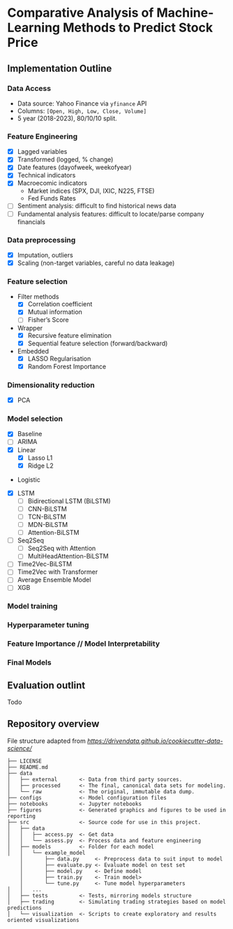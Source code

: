 # Comparative Analysis of Machine-Learning Methods to Predict Stock Price

## Implementation Outline

### Data Access
- Data source: Yahoo Finance via `yfinance` API
- Columns: `[Open, High, Low, Close, Volume]`
- 5 year (2018-2023), 80/10/10 split.
### Feature Engineering
- [x] Lagged variables
- [x] Transformed (logged, % change)
- [x] Date features (dayofweek, weekofyear)
- [x] Technical indicators
- [x] Macroecomic indicators
    - Market indices (SPX, DJI, IXIC, N225, FTSE)
    - Fed Funds Rates
- [ ] Sentiment analysis: difficult to find historical news data
- [ ] Fundamental analysis features: difficult to locate/parse company financials
### Data preprocessing
- [x] Imputation, outliers
- [x] Scaling (non-target variables, careful no data leakage)
### Feature selection
- Filter methods
    - [x] Correlation coefficient
    - [x] Mutual information
    - [ ] Fisher’s Score
- Wrapper
    - [x] Recursive feature elimination
    - [x] Sequential feature selection (forward/backward)
- Embedded
    - [x] LASSO Regularisation
    - [x] Random Forest Importance
### Dimensionality reduction
- [x] PCA
### Model selection 
- [x] Baseline
- [ ] ARIMA
- [x] Linear
    - [x] Lasso L1
    - [x] Ridge L2
- Logistic
- [x] LSTM
    - [ ] Bidirectional LSTM (BiLSTM)
    - [ ] CNN-BiLSTM
    - [ ] TCN-BiLSTM
    - [ ] MDN-BiLSTM
    - [ ] Attention-BiLSTM
- [ ] Seq2Seq
    - [ ] Seq2Seq with Attention
    - [ ] MultiHeadAttention-BiLSTM
- [ ] Time2Vec-BiLSTM
- [ ] Time2Vec with Transformer
- [ ] Average Ensemble Model
- [ ] XGB
### Model training 
### Hyperparameter tuning
### Feature Importance // Model Interpretability
### Final Models

## Evaluation outlint
Todo



## Repository overview
File structure adapted from *https://drivendata.github.io/cookiecutter-data-science/*
```
├── LICENSE
├── README.md          
├── data
│   ├── external       <- Data from third party sources.
│   ├── processed      <- The final, canonical data sets for modeling.
│   └── raw            <- The original, immutable data dump.
├── configs            <- Model configuration files
├── notebooks          <- Jupyter notebooks 
├── figures            <- Generated graphics and figures to be used in reporting
├── src                <- Source code for use in this project.
│   ├── data           
│   │   ├── access.py  <- Get data 
│   │   └── assess.py  <- Process data and feature engineering
│   ├── models         <- Folder for each model   
│   │   └── example_model 
    │       ├── data.py     <- Preprocess data to suit input to model
    │       ├── evaluate.py <- Evaluate model on test set
    │       ├── model.py    <- Define model
    │       ├── train.py    <- Train model>
    │       └── tune.py     <- Tune model hyperparameters
│   │   ...
│   ├── tests          <- Tests, mirroring models structure
│   ├── trading        <- Simulating trading strategies based on model predictions
│   └── visualization  <- Scripts to create exploratory and results oriented visualizations
```